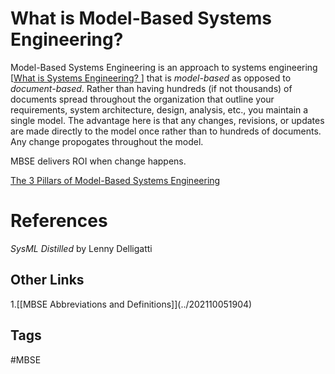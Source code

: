 # What is Model-Based Systems Engineering? 

Model-Based Systems Engineering is an approach to systems engineering [[What is Systems Engineering?  ](../202201080221)] that is *model-based* as opposed to *document-based*. Rather than having hundreds (if not thousands) of documents spread throughout the organization that outline your requirements, system architecture, design, analysis, etc., you maintain a single model. The advantage here is that any changes, revisions, or updates are made directly to the model once rather than to hundreds of documents. Any change propogates throughout the model.   

MBSE delivers ROI when change happens.  

[The 3 Pillars of Model-Based Systems Engineering](../202310270335)  

# References
*SysML Distilled* by Lenny Delligatti

## Other Links
1.[\[MBSE Abbreviations and Definitions]\](../202110051904) 

## Tags
#MBSE
